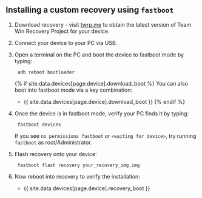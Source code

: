 ## Installing a custom recovery using `fastboot`

1. Download recovery - visit [twrp.me](https://twrp.me/Devices/) to obtain the latest version of Team Win Recovery Project for your device.
2. Connect your device to your PC via USB.
3. Open a terminal on the PC and boot the device to fastboot mode by typing:

        adb reboot bootloader

    {% if site.data.devices[page.device].download_boot %}
    You can also boot into fastboot mode via a key combination:
    
    * {{ site.data.devices[page.device].download_boot }}
    {% endif %}
4. Once the device is in fastboot mode, verify your PC finds it by typing:

        fastboot devices

    If you see `no permissions fastboot` or `<waiting for device>`, try running `fastboot` as root/Administrator.
5. Flash recovery onto your device:

        fastboot flash recovery your_recovery_img.img

6. Now reboot into recovery to verify the installation:
    * {{ site.data.devices[page.device].recovery_boot }}
